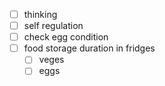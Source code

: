 - [ ] thinking
- [ ] self regulation
- [ ] check egg condition
- [ ] food storage duration in fridges
    - [ ] veges
    - [ ] eggs